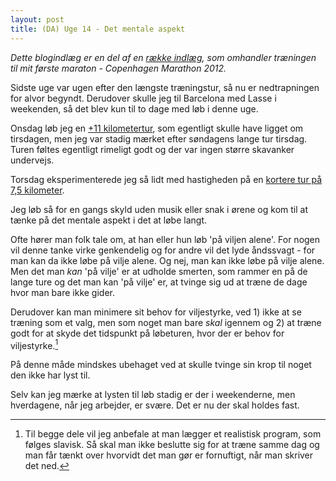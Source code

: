 ```yaml
---
layout: post
title: (DA) Uge 14 - Det mentale aspekt
---
```


*Dette blogindlæg er en del af en [række indlæg](/marathon.html), som omhandler træningen til mit første maraton - Copenhagen Marathon 2012.*

Sidste uge var ugen efter den længste træningstur, så nu er nedtrapningen for alvor begyndt. Derudover skulle jeg til Barcelona med Lasse i weekenden, så det blev kun til to dage med løb i denne uge.

Onsdag løb jeg en [+11 kilometertur](http://connect.garmin.com/activity/173933122), som egentligt skulle have ligget om tirsdagen, men jeg var stadig mærket efter søndagens lange tur tirsdag. Turen føltes egentligt rimeligt godt og der var ingen større skavanker undervejs.

Torsdag eksperimenterede jeg så lidt med hastigheden på en [kortere tur på 7,5 kilometer](http://connect.garmin.com/activity/174443501).

Jeg løb så for en gangs skyld uden musik eller snak i ørene og kom til at tænke på det mentale aspekt i det at løbe langt.

Ofte hører man folk tale om, at han eller hun løb 'på viljen alene'. For nogen vil denne tanke virke genkendelig og for andre vil det lyde åndssvagt - for man kan da ikke løbe på vilje alene. Og nej, man kan ikke løbe på vilje alene. Men det man *kan* 'på vilje' er at udholde smerten, som rammer en på de lange ture og det man kan 'på vilje' er, at tvinge sig ud at træne de dage hvor man bare ikke gider.

Derudover kan man minimere sit behov for viljestyrke, ved 1) ikke at se træning som et valg, men som noget man bare *skal* igennem og 2) at træne godt for at skyde det tidspunkt på løbeturen, hvor der er behov for viljestyrke.[^1]

På denne måde mindskes ubehaget ved at skulle tvinge sin krop til noget den ikke har lyst til.

Selv kan jeg mærke at lysten til løb stadig er der i weekenderne, men hverdagene, når jeg arbejder, er svære. Det er nu der skal holdes fast.

[^1]: Til begge dele vil jeg anbefale at man lægger et realistisk program, som følges slavisk. Så skal man ikke beslutte sig for at træne samme dag og man får tænkt over hvorvidt det man gør er fornuftigt, når man skriver det ned.
